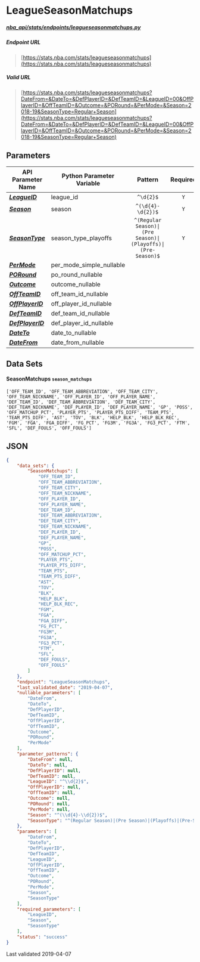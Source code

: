 # LeagueSeasonMatchups
##### [nba_api/stats/endpoints/leagueseasonmatchups.py](https://github.com/swar/nba_api/blob/master/nba_api/stats/endpoints/leagueseasonmatchups.py)

##### Endpoint URL
>[https://stats.nba.com/stats/leagueseasonmatchups](https://stats.nba.com/stats/leagueseasonmatchups)

##### Valid URL
>[https://stats.nba.com/stats/leagueseasonmatchups?DateFrom=&DateTo=&DefPlayerID=&DefTeamID=&LeagueID=00&OffPlayerID=&OffTeamID=&Outcome=&PORound=&PerMode=&Season=2018-19&SeasonType=Regular+Season](https://stats.nba.com/stats/leagueseasonmatchups?DateFrom=&DateTo=&DefPlayerID=&DefTeamID=&LeagueID=00&OffPlayerID=&OffTeamID=&Outcome=&PORound=&PerMode=&Season=2018-19&SeasonType=Regular+Season)

## Parameters
API Parameter Name | Python Parameter Variable | Pattern | Required | Nullable
------------ | ------------ | :-----------: | :---: | :---:
[_**LeagueID**_](https://github.com/swar/nba_api/blob/master/docs/nba_api/stats/library/parameters.md#LeagueID) | league_id | `^\d{2}$` | `Y` |  | 
[_**Season**_](https://github.com/swar/nba_api/blob/master/docs/nba_api/stats/library/parameters.md#Season) | season | `^(\d{4}-\d{2})$` | `Y` |  | 
[_**SeasonType**_](https://github.com/swar/nba_api/blob/master/docs/nba_api/stats/library/parameters.md#SeasonType) | season_type_playoffs | `^(Regular Season)\|(Pre Season)\|(Playoffs)\|(Pre-Season)$` | `Y` |  | 
[_**PerMode**_](https://github.com/swar/nba_api/blob/master/docs/nba_api/stats/library/parameters.md#PerMode) | per_mode_simple_nullable |  |  | `Y` | 
[_**PORound**_](https://github.com/swar/nba_api/blob/master/docs/nba_api/stats/library/parameters.md#PORound) | po_round_nullable |  |  | `Y` | 
[_**Outcome**_](https://github.com/swar/nba_api/blob/master/docs/nba_api/stats/library/parameters.md#Outcome) | outcome_nullable |  |  | `Y` | 
[_**OffTeamID**_](https://github.com/swar/nba_api/blob/master/docs/nba_api/stats/library/parameters.md#OffTeamID) | off_team_id_nullable |  |  | `Y` | 
[_**OffPlayerID**_](https://github.com/swar/nba_api/blob/master/docs/nba_api/stats/library/parameters.md#OffPlayerID) | off_player_id_nullable |  |  | `Y` | 
[_**DefTeamID**_](https://github.com/swar/nba_api/blob/master/docs/nba_api/stats/library/parameters.md#DefTeamID) | def_team_id_nullable |  |  | `Y` | 
[_**DefPlayerID**_](https://github.com/swar/nba_api/blob/master/docs/nba_api/stats/library/parameters.md#DefPlayerID) | def_player_id_nullable |  |  | `Y` | 
[_**DateTo**_](https://github.com/swar/nba_api/blob/master/docs/nba_api/stats/library/parameters.md#DateTo) | date_to_nullable |  |  | `Y` | 
[_**DateFrom**_](https://github.com/swar/nba_api/blob/master/docs/nba_api/stats/library/parameters.md#DateFrom) | date_from_nullable |  |  | `Y` | 

## Data Sets
#### SeasonMatchups `season_matchups`
```text
['OFF_TEAM_ID', 'OFF_TEAM_ABBREVIATION', 'OFF_TEAM_CITY', 'OFF_TEAM_NICKNAME', 'OFF_PLAYER_ID', 'OFF_PLAYER_NAME', 'DEF_TEAM_ID', 'DEF_TEAM_ABBREVIATION', 'DEF_TEAM_CITY', 'DEF_TEAM_NICKNAME', 'DEF_PLAYER_ID', 'DEF_PLAYER_NAME', 'GP', 'POSS', 'OFF_MATCHUP_PCT', 'PLAYER_PTS', 'PLAYER_PTS_DIFF', 'TEAM_PTS', 'TEAM_PTS_DIFF', 'AST', 'TOV', 'BLK', 'HELP_BLK', 'HELP_BLK_REC', 'FGM', 'FGA', 'FGA_DIFF', 'FG_PCT', 'FG3M', 'FG3A', 'FG3_PCT', 'FTM', 'SFL', 'DEF_FOULS', 'OFF_FOULS']
```


## JSON
```json
{
    "data_sets": {
        "SeasonMatchups": [
            "OFF_TEAM_ID",
            "OFF_TEAM_ABBREVIATION",
            "OFF_TEAM_CITY",
            "OFF_TEAM_NICKNAME",
            "OFF_PLAYER_ID",
            "OFF_PLAYER_NAME",
            "DEF_TEAM_ID",
            "DEF_TEAM_ABBREVIATION",
            "DEF_TEAM_CITY",
            "DEF_TEAM_NICKNAME",
            "DEF_PLAYER_ID",
            "DEF_PLAYER_NAME",
            "GP",
            "POSS",
            "OFF_MATCHUP_PCT",
            "PLAYER_PTS",
            "PLAYER_PTS_DIFF",
            "TEAM_PTS",
            "TEAM_PTS_DIFF",
            "AST",
            "TOV",
            "BLK",
            "HELP_BLK",
            "HELP_BLK_REC",
            "FGM",
            "FGA",
            "FGA_DIFF",
            "FG_PCT",
            "FG3M",
            "FG3A",
            "FG3_PCT",
            "FTM",
            "SFL",
            "DEF_FOULS",
            "OFF_FOULS"
        ]
    },
    "endpoint": "LeagueSeasonMatchups",
    "last_validated_date": "2019-04-07",
    "nullable_parameters": [
        "DateFrom",
        "DateTo",
        "DefPlayerID",
        "DefTeamID",
        "OffPlayerID",
        "OffTeamID",
        "Outcome",
        "PORound",
        "PerMode"
    ],
    "parameter_patterns": {
        "DateFrom": null,
        "DateTo": null,
        "DefPlayerID": null,
        "DefTeamID": null,
        "LeagueID": "^\\d{2}$",
        "OffPlayerID": null,
        "OffTeamID": null,
        "Outcome": null,
        "PORound": null,
        "PerMode": null,
        "Season": "^(\\d{4}-\\d{2})$",
        "SeasonType": "^(Regular Season)|(Pre Season)|(Playoffs)|(Pre-Season)$"
    },
    "parameters": [
        "DateFrom",
        "DateTo",
        "DefPlayerID",
        "DefTeamID",
        "LeagueID",
        "OffPlayerID",
        "OffTeamID",
        "Outcome",
        "PORound",
        "PerMode",
        "Season",
        "SeasonType"
    ],
    "required_parameters": [
        "LeagueID",
        "Season",
        "SeasonType"
    ],
    "status": "success"
}
```

Last validated 2019-04-07
